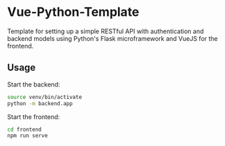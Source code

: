 # Vue-Python-Template

Template for setting up a simple RESTful API with authentication and backend models using Python's Flask microframework and VueJS for the frontend.

## Usage

Start the backend:

```bash
source venv/bin/activate
python -m backend.app
```

Start the frontend:

```bash
cd frontend
npm run serve
```
